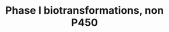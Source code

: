 ---
annotations:
- id: PW:0000376
  parent: regulatory pathway
  type: Pathway Ontology
  value: cytochrome P450-independent phase I biotransformation pathway
authors:
- MaintBot
- Khanspers
- Fehrhart
- Finterly
description: This pathway lists several phase 1 biotransformations and their related
  enzymes. '''NOTE:''' This pathway is incomplete, reduction and oxidation enzymes
  are missing
last-edited: 2021-07-23
organisms:
- Gallus gallus
redirect_from:
- /index.php/Pathway:WP791
- /instance/WP791
revision: null
schema-jsonld:
- '@context': https://schema.org/
  '@id': https://wikipathways.github.io/pathways/WP791.html
  '@type': Dataset
  creator:
    '@type': Organization
    name: WikiPathways
  description: This pathway lists several phase 1 biotransformations and their related
    enzymes. '''NOTE:''' This pathway is incomplete, reduction and oxidation enzymes
    are missing
  keywords:
  - CES1
  - CES2
  - CES7
  - ESD
  - PON2_CHICK
  - Phosphoric acid esters
  - Q5ZLQ2_CHICK
  - amides
  - carboxylic acid esters
  - thio esters
  license: CC0
  name: Phase I biotransformations, non P450
seo: CreativeWork
title: Phase I biotransformations, non P450
wpid: WP791
---
